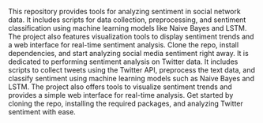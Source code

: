 

This repository provides tools for analyzing sentiment in social network data. It includes scripts for data collection, preprocessing, and sentiment classification using machine learning models like Naive Bayes and LSTM. The project also features visualization tools to display sentiment trends and a web interface for real-time sentiment analysis. Clone the repo, install dependencies, and start analyzing social media sentiment right away. 
It is dedicated to performing sentiment analysis on Twitter data. It includes scripts to collect tweets using the Twitter API, preprocess the text data, and classify sentiment using machine learning models such as Naive Bayes and LSTM. The project also offers tools to visualize sentiment trends and provides a simple web interface for real-time analysis. Get started by cloning the repo, installing the required packages, and analyzing Twitter sentiment with ease.
